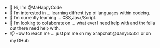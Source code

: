 - 👋 Hi, I’m @MaHappyCode
- 👀 I’m interested in ... learning diffrent typ of languages within codeing.
- 🌱 I’m currently learning ... CSS,Java/Script.
- 💞️ I’m looking to collaborate on ... what ever I need help with and the fella out there need help with.
- 📫 How to reach me ... just pm me on my Snapchat @danyal5321 or on my GHub

<!---
MaHappyCode/MaHappyCode is a ✨ special ✨ repository because its `README.md` (this file) appears on your GitHub profile.
You can click the Preview link to take a look at your changes.
--->
